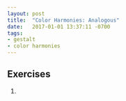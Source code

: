 ```yaml
---
layout: post
title:  "Color Harmonies: Analogous"
date:   2017-01-01 13:37:11 -0700
tags:
- gestalt
- color harmonies
---
```

<!--more-->
## Exercises

1.
